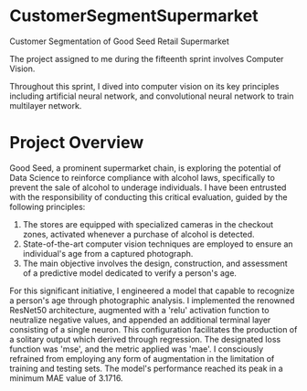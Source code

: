 # CustomerSegmentSupermarket

Customer Segmentation of Good Seed Retail Supermarket

The project assigned to me during the fifteenth sprint involves Computer Vision.

Throughout this sprint, I dived into computer vision on its key principles including artificial neural network, and convolutional neural network to train multilayer network.

# **Project Overview**

Good Seed, a prominent supermarket chain, is exploring the potential of Data Science to reinforce compliance with alcohol laws, specifically to prevent the sale of alcohol to underage individuals. I have been entrusted with the responsibility of conducting this critical evaluation, guided by the following principles:

1. The stores are equipped with specialized cameras in the checkout zones, activated whenever a purchase of alcohol is detected.
2. State-of-the-art computer vision techniques are employed to ensure an individual's age from a captured photograph.
3. The main objective involves the design, construction, and assessment of a predictive model dedicated to verify a person's age.

For this significant initiative, I engineered a model that capable to recognize a person's age through photographic analysis. I implemented the renowned ResNet50 architecture, augmented with a 'relu' activation function to neutralize negative values, and appended an additional terminal layer consisting of a single neuron. This configuration facilitates the production of a solitary output which derived through regression. The designated loss function was 'mse', and the metric applied was 'mae'. I consciously refrained from employing any form of augmentation in the limitation of training and testing sets. The model's performance reached its peak in a minimum MAE value of 3.1716.

